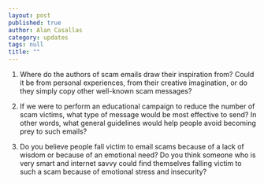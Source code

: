 ```yaml
---
layout: post
published: true
author: Alan Casallas
category: updates
tags: null
title: ""
---
```


1)   Where do the authors of scam emails draw their inspiration from? Could it be from personal experiences, from their creative imagination, or do they simply copy other well-known scam messages?

2)   If we were to perform an educational campaign to reduce the number of scam victims, what type of message would be most effective to send? In other words, what general guidelines would help people avoid becoming prey to such emails?

3)   Do you believe people fall victim to email scams because of a lack of wisdom or because of an emotional need? Do you think someone who is very smart and internet savvy could find themselves falling victim to such a scam because of emotional stress and insecurity?
